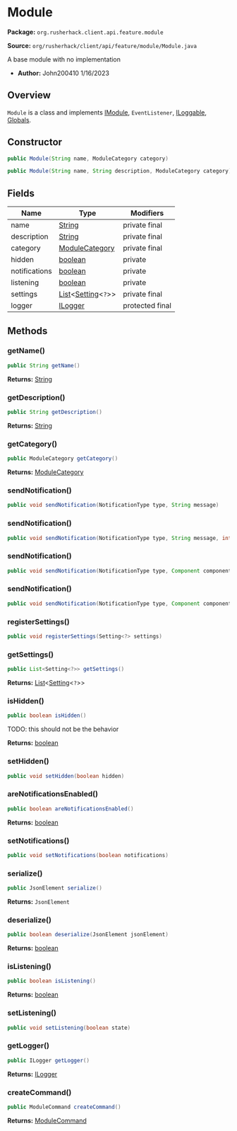 # Module

**Package:** `org.rusherhack.client.api.feature.module`

**Source:** `org/rusherhack/client/api/feature/module/Module.java`

A base module with no implementation
* **Author:** John200410 1/16/2023



## Overview

`Module` is a class and implements [IModule](/client/api/feature/module/IModule.md), `EventListener`, [ILoggable](/core/logging/ILoggable.md), [Globals](/client/api/Globals.md).

## Constructor

```java
public Module(String name, ModuleCategory category)
```

```java
public Module(String name, String description, ModuleCategory category)
```

## Fields

| Name | Type | Modifiers |
|------|------|----------|
| name | [String](https://docs.oracle.com/en/java/javase/21/docs/api/java.base/java/lang/String.html) | private final |
| description | [String](https://docs.oracle.com/en/java/javase/21/docs/api/java.base/java/lang/String.html) | private final |
| category | [ModuleCategory](/client/api/feature/module/ModuleCategory.md) | private final |
| hidden | [boolean](https://docs.oracle.com/en/java/javase/21/docs/api/java.base/java/lang/Boolean.html) | private |
| notifications | [boolean](https://docs.oracle.com/en/java/javase/21/docs/api/java.base/java/lang/Boolean.html) | private |
| listening | [boolean](https://docs.oracle.com/en/java/javase/21/docs/api/java.base/java/lang/Boolean.html) | private |
| settings | [List](https://docs.oracle.com/en/java/javase/21/docs/api/java.base/java/util/List.html)<[Setting](/core/setting/Setting.md)<`?`>> | private final |
| logger | [ILogger](/core/logging/ILogger.md) | protected final |


## Methods

### getName()

```java
public String getName()
```

**Returns:** [String](https://docs.oracle.com/en/java/javase/21/docs/api/java.base/java/lang/String.html)

### getDescription()

```java
public String getDescription()
```

**Returns:** [String](https://docs.oracle.com/en/java/javase/21/docs/api/java.base/java/lang/String.html)

### getCategory()

```java
public ModuleCategory getCategory()
```

**Returns:** [ModuleCategory](/client/api/feature/module/ModuleCategory.md)

### sendNotification()

```java
public void sendNotification(NotificationType type, String message)
```

### sendNotification()

```java
public void sendNotification(NotificationType type, String message, int id)
```

### sendNotification()

```java
public void sendNotification(NotificationType type, Component component)
```

### sendNotification()

```java
public void sendNotification(NotificationType type, Component component, int id)
```

### registerSettings()

```java
public void registerSettings(Setting<?> settings)
```

### getSettings()

```java
public List<Setting<?>> getSettings()
```

**Returns:** [List](https://docs.oracle.com/en/java/javase/21/docs/api/java.base/java/util/List.html)<[Setting](/core/setting/Setting.md)<`?`>>

### isHidden()

```java
public boolean isHidden()
```

TODO: this should not be the behavior

**Returns:** [boolean](https://docs.oracle.com/en/java/javase/21/docs/api/java.base/java/lang/Boolean.html)

### setHidden()

```java
public void setHidden(boolean hidden)
```

### areNotificationsEnabled()

```java
public boolean areNotificationsEnabled()
```

**Returns:** [boolean](https://docs.oracle.com/en/java/javase/21/docs/api/java.base/java/lang/Boolean.html)

### setNotifications()

```java
public void setNotifications(boolean notifications)
```

### serialize()

```java
public JsonElement serialize()
```

**Returns:** `JsonElement`

### deserialize()

```java
public boolean deserialize(JsonElement jsonElement)
```

**Returns:** [boolean](https://docs.oracle.com/en/java/javase/21/docs/api/java.base/java/lang/Boolean.html)

### isListening()

```java
public boolean isListening()
```

**Returns:** [boolean](https://docs.oracle.com/en/java/javase/21/docs/api/java.base/java/lang/Boolean.html)

### setListening()

```java
public void setListening(boolean state)
```

### getLogger()

```java
public ILogger getLogger()
```

**Returns:** [ILogger](/core/logging/ILogger.md)

### createCommand()

```java
public ModuleCommand createCommand()
```

**Returns:** [ModuleCommand](/client/api/feature/command/ModuleCommand.md)

